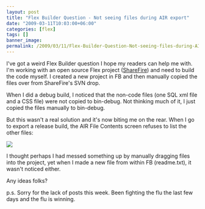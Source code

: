 ```yaml
---
layout: post
title: "Flex Builder Question - Not seeing files during AIR export"
date: "2009-03-11T10:03:00+06:00"
categories: [flex]
tags: []
banner_image: 
permalink: /2009/03/11/Flex-Builder-Question-Not-seeing-files-during-AIR-export
---
```


I've got a weird Flex Builder question I hope my readers can help me with. I'm working with an open source Flex project (<a href="http://www.sharefirereader.com/">ShareFire</a>) and need to build the code myself. I created a new project in FB and then manually copied the files over from ShareFire's SVN drop.

When I did a debug build, I noticed that the non-code files (one SQL xml file and a CSS file) were not copied to bin-debug. Not thinking much of it, I just copied the files manually to bin-debug.

But this wasn't a real solution and it's now biting me on the rear. When I go to export a release build, the AIR File Contents screen refuses to list the other files:


<img src="https://static.raymondcamden.com/images//Picture 144.png">

I thought perhaps I had messed something up by manually dragging files into the project, yet when I made a new file from within FB (readme.txt), it wasn't noticed either.

Any ideas folks?

p.s. Sorry for the lack of posts this week. Been fighting the flu the last few days and the flu is winning.